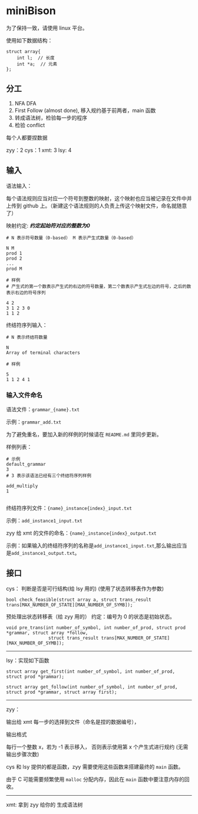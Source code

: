 # miniBison

为了保持一致，请使用 linux 平台。

使用如下数据结构：

```
struct array{
    int l;  // 长度
    int *a;  // 元素
};
```

## 分工

1. NFA DFA
2. First Follow (almost done), 移入规约基于前两者，main 函数
3. 转成语法树，检验每一步的程序
4. 检验 conflict

每个人都要捏数据

zyy：2
cys：1
xmt: 3
lsy: 4

## 输入

语法输入：

每个语法规则应当对应一个符号到整数的映射，这个映射也应当被记录在文件中并上传到 github 上。（新建这个语法规则的人负责上传这个映射文件，命名就随意了）

映射约定: ***约定起始符对应的整数为0***

```
# N 表示符号数量（0-based） M 表示产生式数量（0-based）

N M
prod 1
prod 2
...
prod M

# 样例
# 产生式的第一个数表示产生式的右边的符号数量，第二个数表示产生式左边的符号，之后的数表示右边的符号序列

4 2
3 1 2 3 0
1 1 2
```

终结符序列输入：

```
# N 表示终结符数量

N
Array of terminal characters

# 样例

5
1 1 2 4 1
```

### 输入文件命名

语法文件：`grammar_{name}.txt`

示例：`grammar_add.txt`

为了避免重名，要加入新的样例的时候请在 `README.md` 里同步更新。

样例列表：

```
# 示例
default_grammar
3
# 3 表示该语法已经有三个终结符序列样例

add_multiply
1


```

终结符序列文件：`{name}_instance{index}_input.txt`

示例：`add_instance1_input.txt`

zyy 给 xmt 的文件的命名：`{name}_instance{index}_output.txt`

示例：如果输入的终结符序列的名称是`add_instance1_input.txt`,那么输出应当是`add_instance1_output.txt`。

## 接口

cys：
判断是否是可行结构(给 lsy 用的)
(使用了状态转移表作为参数)

```
bool check_feasible(struct array a, struct trans_result trans[MAX_NUMBER_OF_STATE][MAX_NUMBER_OF_SYMB]);
```

预处理出状态转移表（给 zyy 用的）
约定：编号为 0 的状态是初始状态。

```
void pre_trans(int number_of_symbol, int number_of_prod, struct prod *grammar, struct array *follow,
                struct trans_result trans[MAX_NUMBER_OF_STATE][MAX_NUMBER_OF_SYMB]);
```

---

lsy：实现如下函数

```
struct array get_first(int number_of_symbol, int number_of_prod, struct prod *grammar);

struct array get_follow(int number_of_symbol, int number_of_prod, struct prod *grammar, struct array first);
```

---

zyy：

输出给 xmt 每一步的选择到文件（命名是捏的数据编号），

输出格式

每行一个整数 x，若为 -1 表示移入， 否则表示使用第 x 个产生式进行规约 (无需输出步骤次数)




cys 和 lsy 提供的都是函数，zyy 需要使用这些函数来搭建最终的 `main` 函数。

由于 C 可能需要频繁使用 `malloc` 分配内存，因此在 `main` 函数中要注意内存的回收。

---

xmt:
拿到 zyy 给你的
生成语法树
